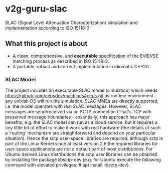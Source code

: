 # v2g-guru-slac
SLAC (Signal Level Attenuation Characterization) simulation and implementation according to ISO 15118-3

## What this project is about
- A clean, comprehensive, and __executable__ specification of the EV/EVSE matching process as described in ISO 15118-3. 
- A portable, robust and correct implementation in idiomatic C++20.

### SLAC Model
The project includes an executable SLAC model (simulation) which needs https://github.com/cepsdev/machines4ceps.git as runtime environment - any unixish OS will run the simulation. SLAC MMEs are directly supported, i.e. the model operates with real SLAC messages. However, SLAC messages are send/received via an SCTP connection (That's TCP with preserved message boundaries - essentially) this approach has major benefits, e.g. the SLAC model can run as a cloud service, but it requires a tiny little bit of effort to make it work with real hardware (the details of such a 'routing' mechanism are straightforward and depend on your particular situation). Hence the sctp user-space libraries are required, although sctp is part of the Linux Kernel since at least version 2.6 the required libraries for user-space applications are not a default part of most distributions. For Ubuntu derived Linux distributions the sctp user libraries can be obtained by installing the package libsctp-dev (e.g. for Ubuntu execute the following command with elevated privileges: # apt install libsctp-dev). 
